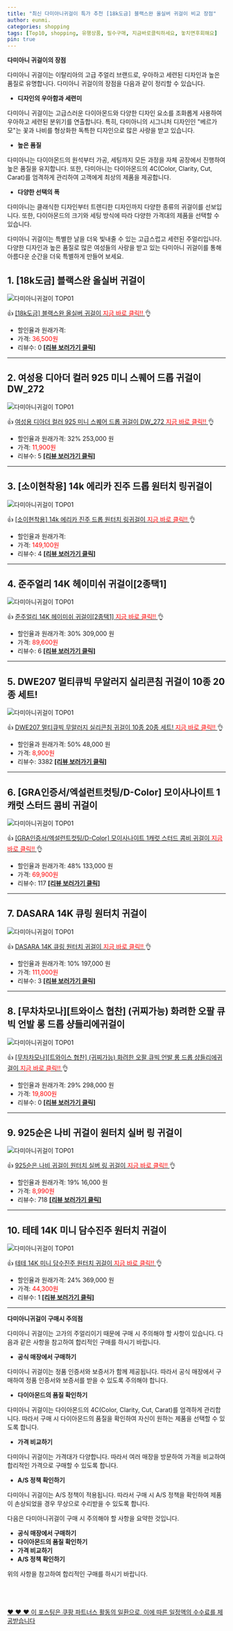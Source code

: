 ```yaml
---
title: "최신 다미아니귀걸이 특가 추천 [18k도금] 블랙스완 올실버 귀걸이 비교 장점"
author: eunmi.
categories: shopping
tags: [Top10, shopping, 유행상품, 필수구매, 지금바로클릭하세요, 놓치면후회해요]
pin: true
---
```

**다미아니 귀걸이의 장점**

다미아니 귀걸이는 이탈리아의 고급 주얼리 브랜드로, 우아하고 세련된 디자인과 높은 품질로 유명합니다. 다미아니 귀걸이의 장점을 다음과 같이 정리할 수 있습니다.

* **디자인의 우아함과 세련미**

다미아니 귀걸이는 고급스러운 다이아몬드와 다양한 디자인 요소를 조화롭게 사용하여 우아하고 세련된 분위기를 연출합니다. 특히, 다미아니의 시그니처 디자인인 "베르가모"는 꽃과 나비를 형상화한 독특한 디자인으로 많은 사랑을 받고 있습니다.

* **높은 품질**

다미아니는 다이아몬드의 원석부터 가공, 세팅까지 모든 과정을 자체 공장에서 진행하여 높은 품질을 유지합니다. 또한, 다미아니는 다이아몬드의 4C(Color, Clarity, Cut, Carat)를 엄격하게 관리하여 고객에게 최상의 제품을 제공합니다.

* **다양한 선택의 폭**

다미아니는 클래식한 디자인부터 트렌디한 디자인까지 다양한 종류의 귀걸이를 선보입니다. 또한, 다이아몬드의 크기와 세팅 방식에 따라 다양한 가격대의 제품을 선택할 수 있습니다.

다미아니 귀걸이는 특별한 날을 더욱 빛내줄 수 있는 고급스럽고 세련된 주얼리입니다. 다양한 디자인과 높은 품질로 많은 여성들의 사랑을 받고 있는 다미아니 귀걸이를 통해 아름다운 순간을 더욱 특별하게 만들어 보세요.

   

## 1. [18k도금] 블랙스완 올실버 귀걸이

![다미아니귀걸이 TOP01](https://thumbnail9.coupangcdn.com/thumbnails/remote/230x230ex/image/vendor_inventory/0f45/f569b97af35b7d3e664a555d52662bba576d017985ea032a67d6848af1d1.jpg)


👍 [[18k도금] 블랙스완 올실버 귀걸이 <font color=red> 지금 바로 클릭!! </font> ](https://link.coupang.com/re/AFFSDP?lptag=AF3617701&subid=GithubCoopas&pageKey=5069978423&traceid=V0-153&itemId=6859216066&vendorItemId=74151820700) 👌 


- 할인율과 원래가격: 
- 가격: <span style='color:red'>36,500원</span>
- 리뷰수: 0  [**[리뷰 보러가기 클릭]**](https://link.coupang.com/re/AFFSDP?lptag=AF3617701&subid=GithubCoopas&pageKey=5069978423&traceid=V0-153&itemId=6859216066&vendorItemId=74151820700)

---


   

## 2. 여성용 디아더 컬러 925 미니 스퀘어 드롭 귀걸이 DW_272

![다미아니귀걸이 TOP01](https://thumbnail7.coupangcdn.com/thumbnails/remote/230x230ex/image/retail/images/2022/10/04/15/7/b53ceee6-34de-4dd3-a8d5-1a1aa24e55f4.jpg)


👍 [여성용 디아더 컬러 925 미니 스퀘어 드롭 귀걸이 DW_272 <font color=red> 지금 바로 클릭!! </font> ](https://link.coupang.com/re/AFFSDP?lptag=AF3617701&subid=GithubCoopas&pageKey=6820562063&traceid=V0-153&itemId=16164329246&vendorItemId=83359919779) 👌 


- 할인율과 원래가격: 32%  253,000   원
- 가격: <span style='color:red'>11,900원</span>
- 리뷰수: 5  [**[리뷰 보러가기 클릭]**](https://link.coupang.com/re/AFFSDP?lptag=AF3617701&subid=GithubCoopas&pageKey=6820562063&traceid=V0-153&itemId=16164329246&vendorItemId=83359919779)

---


   

## 3. [소이현착용] 14k 에리카 진주 드롭 원터치 링귀걸이

![다미아니귀걸이 TOP01](https://thumbnail8.coupangcdn.com/thumbnails/remote/230x230ex/image/vendor_inventory/e14a/b05e5d4fd50cffc1a97bd79b6a4980d146e4b69a93ea99141d5d75f6edef.jpg)


👍 [[소이현착용] 14k 에리카 진주 드롭 원터치 링귀걸이 <font color=red> 지금 바로 클릭!! </font> ](https://link.coupang.com/re/AFFSDP?lptag=AF3617701&subid=GithubCoopas&pageKey=6480726367&traceid=V0-153&itemId=14186136221&vendorItemId=81431927250) 👌 


- 할인율과 원래가격: 
- 가격: <span style='color:red'>149,100원</span>
- 리뷰수: 4  [**[리뷰 보러가기 클릭]**](https://link.coupang.com/re/AFFSDP?lptag=AF3617701&subid=GithubCoopas&pageKey=6480726367&traceid=V0-153&itemId=14186136221&vendorItemId=81431927250)

---


   

## 4. 준주얼리 14K 헤이미쉬 귀걸이[2종택1]

![다미아니귀걸이 TOP01](https://thumbnail7.coupangcdn.com/thumbnails/remote/230x230ex/image/vendor_inventory/535c/7b59b97a6d52cd05b12d36370fa616972b0a8e945867c1a5720e2bf022ea.jpg)


👍 [준주얼리 14K 헤이미쉬 귀걸이[2종택1] <font color=red> 지금 바로 클릭!! </font> ](https://link.coupang.com/re/AFFSDP?lptag=AF3617701&subid=GithubCoopas&pageKey=5107743174&traceid=V0-153&itemId=6967576870&vendorItemId=85707439593) 👌 


- 할인율과 원래가격: 30%  309,000   원
- 가격: <span style='color:red'>89,600원</span>
- 리뷰수: 6  [**[리뷰 보러가기 클릭]**](https://link.coupang.com/re/AFFSDP?lptag=AF3617701&subid=GithubCoopas&pageKey=5107743174&traceid=V0-153&itemId=6967576870&vendorItemId=85707439593)

---


   

## 5. DWE207 멀티큐빅 무알러지 실리콘침 귀걸이 10종 20종 세트!

![다미아니귀걸이 TOP01](https://thumbnail6.coupangcdn.com/thumbnails/remote/230x230ex/image/vendor_inventory/0e09/89024611322831423f4e1f6814a4322b252014157dc309e5147ccc48f359.jpg)


👍 [DWE207 멀티큐빅 무알러지 실리콘침 귀걸이 10종 20종 세트! <font color=red> 지금 바로 클릭!! </font> ](https://link.coupang.com/re/AFFSDP?lptag=AF3617701&subid=GithubCoopas&pageKey=6612987560&traceid=V0-153&itemId=15003062829&vendorItemId=82225908636) 👌 


- 할인율과 원래가격: 50%  48,000   원
- 가격: <span style='color:red'>8,900원</span>
- 리뷰수: 3382  [**[리뷰 보러가기 클릭]**](https://link.coupang.com/re/AFFSDP?lptag=AF3617701&subid=GithubCoopas&pageKey=6612987560&traceid=V0-153&itemId=15003062829&vendorItemId=82225908636)

---


   

## 6. [GRA인증서/엑설런트컷팅/D-Color] 모이사나이트 1캐럿 스터드 콤비 귀걸이

![다미아니귀걸이 TOP01](https://thumbnail7.coupangcdn.com/thumbnails/remote/230x230ex/image/vendor_inventory/dca4/5d98e29a4f7adf34feff74238f34cdeda7188ede7e29093deb74a2579645.jpg)


👍 [[GRA인증서/엑설런트컷팅/D-Color] 모이사나이트 1캐럿 스터드 콤비 귀걸이 <font color=red> 지금 바로 클릭!! </font> ](https://link.coupang.com/re/AFFSDP?lptag=AF3617701&subid=GithubCoopas&pageKey=6498563533&traceid=V0-153&itemId=14297161020&vendorItemId=83131452781) 👌 


- 할인율과 원래가격: 48%  133,000   원
- 가격: <span style='color:red'>69,900원</span>
- 리뷰수: 117  [**[리뷰 보러가기 클릭]**](https://link.coupang.com/re/AFFSDP?lptag=AF3617701&subid=GithubCoopas&pageKey=6498563533&traceid=V0-153&itemId=14297161020&vendorItemId=83131452781)

---


   

## 7. DASARA 14K 큐링 원터치 귀걸이

![다미아니귀걸이 TOP01](https://thumbnail8.coupangcdn.com/thumbnails/remote/230x230ex/image/vendor_inventory/506b/eb3b5fd4b092bc5105f00315004bf80c12c548501ec2ecd4a6ae27133ae0.jpg)


👍 [DASARA 14K 큐링 원터치 귀걸이 <font color=red> 지금 바로 클릭!! </font> ](https://link.coupang.com/re/AFFSDP?lptag=AF3617701&subid=GithubCoopas&pageKey=7608428741&traceid=V0-153&itemId=20144250474&vendorItemId=70682142376) 👌 


- 할인율과 원래가격: 10%  197,000   원
- 가격: <span style='color:red'>111,000원</span>
- 리뷰수: 3  [**[리뷰 보러가기 클릭]**](https://link.coupang.com/re/AFFSDP?lptag=AF3617701&subid=GithubCoopas&pageKey=7608428741&traceid=V0-153&itemId=20144250474&vendorItemId=70682142376)

---


   

## 8. [무차차모나][트와이스 협찬] (귀찌가능) 화려한 오팔 큐빅 언발 롱 드롭 샹들리에귀걸이

![다미아니귀걸이 TOP01](https://thumbnail9.coupangcdn.com/thumbnails/remote/230x230ex/image/vendor_inventory/85a9/4322f24c9e361a4e813d4dee1b4a253999217b7534fa4b71afc4eca98f67.jpg)


👍 [[무차차모나][트와이스 협찬] (귀찌가능) 화려한 오팔 큐빅 언발 롱 드롭 샹들리에귀걸이 <font color=red> 지금 바로 클릭!! </font> ](https://link.coupang.com/re/AFFSDP?lptag=AF3617701&subid=GithubCoopas&pageKey=2129552641&traceid=V0-153&itemId=3614364957&vendorItemId=71599994766) 👌 


- 할인율과 원래가격: 29%  298,000   원
- 가격: <span style='color:red'>19,800원</span>
- 리뷰수: 0  [**[리뷰 보러가기 클릭]**](https://link.coupang.com/re/AFFSDP?lptag=AF3617701&subid=GithubCoopas&pageKey=2129552641&traceid=V0-153&itemId=3614364957&vendorItemId=71599994766)

---


   

## 9. 925순은 나비 귀걸이 원터치 실버 링 귀걸이

![다미아니귀걸이 TOP01](https://thumbnail10.coupangcdn.com/thumbnails/remote/230x230ex/image/vendor_inventory/2c72/4f5164b62219b20902b360397d12e28255c818603fdb9d0954a81985094f.JPG)


👍 [925순은 나비 귀걸이 원터치 실버 링 귀걸이 <font color=red> 지금 바로 클릭!! </font> ](https://link.coupang.com/re/AFFSDP?lptag=AF3617701&subid=GithubCoopas&pageKey=7667170452&traceid=V0-153&itemId=20443009469&vendorItemId=87256058361) 👌 


- 할인율과 원래가격: 19%  16,000   원
- 가격: <span style='color:red'>8,990원</span>
- 리뷰수: 718  [**[리뷰 보러가기 클릭]**](https://link.coupang.com/re/AFFSDP?lptag=AF3617701&subid=GithubCoopas&pageKey=7667170452&traceid=V0-153&itemId=20443009469&vendorItemId=87256058361)

---


   

## 10. 테테 14K 미니 담수진주 원터치 귀걸이

![다미아니귀걸이 TOP01](https://thumbnail10.coupangcdn.com/thumbnails/remote/230x230ex/image/vendor_inventory/2527/c7fd9fda38ddc866f3a68d39875aae727a35ae5c9521c48c6dd92f73bdce.jpg)


👍 [테테 14K 미니 담수진주 원터치 귀걸이 <font color=red> 지금 바로 클릭!! </font> ](https://link.coupang.com/re/AFFSDP?lptag=AF3617701&subid=GithubCoopas&pageKey=6758767726&traceid=V0-153&itemId=15832890753&vendorItemId=82749893657) 👌 


- 할인율과 원래가격: 24%  369,000   원
- 가격: <span style='color:red'>44,300원</span>
- 리뷰수: 1  [**[리뷰 보러가기 클릭]**](https://link.coupang.com/re/AFFSDP?lptag=AF3617701&subid=GithubCoopas&pageKey=6758767726&traceid=V0-153&itemId=15832890753&vendorItemId=82749893657)

---
**다미아니귀걸이 구매시 주의점**

다미아니 귀걸이는 고가의 주얼리이기 때문에 구매 시 주의해야 할 사항이 있습니다. 다음과 같은 사항을 참고하여 합리적인 구매를 하시기 바랍니다.

* **공식 매장에서 구매하기**

다미아니 귀걸이는 정품 인증서와 보증서가 함께 제공됩니다. 따라서 공식 매장에서 구매하여 정품 인증서와 보증서를 받을 수 있도록 주의해야 합니다.

* **다이아몬드의 품질 확인하기**

다미아니 귀걸이는 다이아몬드의 4C(Color, Clarity, Cut, Carat)를 엄격하게 관리합니다. 따라서 구매 시 다이아몬드의 품질을 확인하여 자신이 원하는 제품을 선택할 수 있도록 합니다.

* **가격 비교하기**

다미아니 귀걸이는 가격대가 다양합니다. 따라서 여러 매장을 방문하여 가격을 비교하여 합리적인 가격으로 구매할 수 있도록 합니다.

* **A/S 정책 확인하기**

다미아니 귀걸이는 A/S 정책이 적용됩니다. 따라서 구매 시 A/S 정책을 확인하여 제품이 손상되었을 경우 무상으로 수리받을 수 있도록 합니다.

다음은 다미아니귀걸이 구매 시 주의해야 할 사항을 요약한 것입니다.

* **공식 매장에서 구매하기**
* **다이아몬드의 품질 확인하기**
* **가격 비교하기**
* **A/S 정책 확인하기**

위의 사항을 참고하여 합리적인 구매를 하시기 바랍니다.<br><br><br><br><br> [ ❤ ❤ ❤ 이 포스팅은 쿠팡 파트너스 활동의 일환으로, 이에 따른 일정액의 수수료를 제공받습니다](https://link.coupang.com/a/bcEFyh)